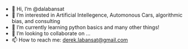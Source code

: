 - 👋 Hi, I’m @dalabansat
- 👀 I’m interested in Artificial Intellegence, Automonous Cars, algorithmic bias, and consulting
- 🌱 I’m currently learning python basics and many other things!
- 💞️ I’m looking to collaborate on ...
- 📫 How to reach me: derek.labansat@gmail.com

<!---
dalabansat/dalabansat is a ✨ special ✨ repository because its `README.md` (this file) appears on your GitHub profile.
You can click the Preview link to take a look at your changes.
--->
